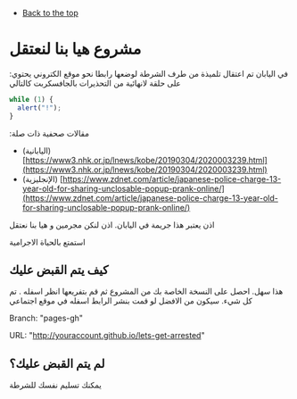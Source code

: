 ﻿- [Back to the top](README.md)

# مشروع هيا بنا لنعتقل

:في اليابان تم اعتقال تلميذة من طرف الشرطة لوضعها رابطا نحو موقع الكتروني يحتوي على حلقة لانهائية من التحذيرات بالجافسكربت كالتالي

```js
while (1) {
  alert("!");
}
```

:مقالات صحفية ذات صلة

- (اليابانية) [https://www3.nhk.or.jp/lnews/kobe/20190304/2020003239.html](https://www3.nhk.or.jp/lnews/kobe/20190304/2020003239.html)
- (الإنجليزية) [https://www.zdnet.com/article/japanese-police-charge-13-year-old-for-sharing-unclosable-popup-prank-online/](https://www.zdnet.com/article/japanese-police-charge-13-year-old-for-sharing-unclosable-popup-prank-online/)

اذن يعتبر هذا جريمة في اليابان.  اذن لنكن مجرمين و هيا بنا نعتقل

استمتع بالحياة الاجرامية

## كيف يتم القبض عليك

هذا سهل. احصل على النسخة الخاصة بك من المشروع ثم قم بتفريعها انظر اسفله . تم كل شيء. سيكون من الافضل لو قمت بنشر الرابط اسفله في موقع اجتماعي

Branch: "pages-gh"

URL: "http://youraccount.github.io/lets-get-arrested"

## لم يتم القبض عليك؟

يمكنك تسليم نفسك للشرطة
